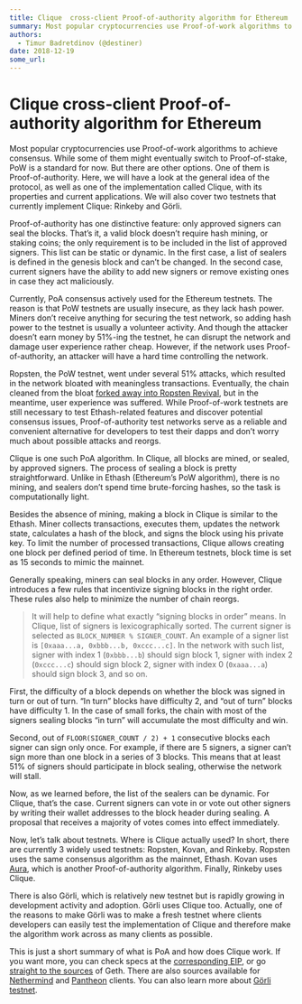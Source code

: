 ```yaml
---
title: Clique  cross-client Proof-of-authority algorithm for Ethereum
summary: Most popular cryptocurrencies use Proof-of-work algorithms to achieve consensus. While some of them might eventually switch to Proof-of-stake, PoW is a standard for now. But there are other options. One of them is Proof-of-authority. Here, we will have a look at the general idea of the protocol, as well as one of the implementation called Clique, with its properties and current applications. We will also cover two testnets that currently implement Clique- Rinkeby and Görli. Proof-of-authority ha
authors:
  - Timur Badretdinov (@destiner)
date: 2018-12-19
some_url: 
---
```


# Clique  cross-client Proof-of-authority algorithm for Ethereum


Most popular cryptocurrencies use Proof-of-work algorithms to achieve consensus. While some of them might eventually switch to Proof-of-stake, PoW is a standard for now. But there are other options. One of them is Proof-of-authority. Here, we will have a look at the general idea of the protocol, as well as one of the implementation called Clique, with its properties and current applications. We will also cover two testnets that currently implement Clique: Rinkeby and Görli.

Proof-of-authority has one distinctive feature: only approved signers can seal the blocks. That’s it, a valid block doesn’t require hash mining, or staking coins; the only requirement is to be included in the list of approved signers. This list can be static or dynamic. In the first case, a list of sealers is defined in the genesis block and can’t be changed. In the second case, current signers have the ability to add new signers or remove existing ones in case they act maliciously.

Currently, PoA consensus actively used for the Ethereum testnets. The reason is that PoW testnets are usually insecure, as they lack hash power. Miners don’t receive anything for securing the test network, so adding hash power to the testnet is usually a volunteer activity. And though the attacker doesn’t earn money by 51%-ing the testnet, he can disrupt the network and damage user experience rather cheap. However, if the network uses Proof-of-authority, an attacker will have a hard time controlling the network.

Ropsten, the PoW testnet, went under several 51% attacks, which resulted in the network bloated with meaningless transactions. Eventually, the chain cleaned from the bloat 
[forked away into Ropsten Revival](https://github.com/ethereum/ropsten/blob/master/revival.md), but in the meantime, user experience was suffered. While Proof-of-work testnets are still necessary to test Ethash-related features and discover potential consensus issues, Proof-of-authority test networks serve as a reliable and convenient alternative for developers to test their dapps and don’t worry much about possible attacks and reorgs.

Clique is one such PoA algorithm. In Clique, all blocks are mined, or sealed, by approved signers. The process of sealing a block is pretty straightforward. Unlike in Ethash (Ethereum’s PoW algorithm), there is no mining, and sealers don’t spend time brute-forcing hashes, so the task is computationally light.

Besides the absence of mining, making a block in Clique is similar to the Ethash. Miner collects transactions, executes them, updates the network state, calculates a hash of the block, and signs the block using his private key. To limit the number of processed transactions, Clique allows creating one block per defined period of time. In Ethereum testnets, block time is set as 15 seconds to mimic the mainnet.

Generally speaking, miners can seal blocks in any order. However, Clique introduces a few rules that incentivize signing blocks in the right order. These rules also help to minimize the number of chain reorgs.

> It will help to define what exactly “signing blocks in order” means. In Clique, list of signers is lexicographically sorted. The current signer is selected as `BLOCK_NUMBER % SIGNER_COUNT`. An example of a signer list is `[0xaaa...a, 0xbbb...b, 0xccc...c]`. In the network with such list, signer with index 1 (`0xbbb...b`) should sign block 1, signer with index 2 (`0xccc...c`) should sign block 2, signer with index 0 (`0xaaa...a`) should sign block 3, and so on.

First, the difficulty of a block depends on whether the block was signed in turn or out of turn. “In turn” blocks have difficulty 2, and “out of turn” blocks have difficulty 1. In the case of small forks, the chain with most of the signers sealing blocks “in turn” will accumulate the most difficulty and win.

Second, out of `FLOOR(SIGNER_COUNT / 2) + 1` consecutive blocks each signer can sign only once. For example, if there are 5 signers, a signer can’t sign more than one block in a series of 3 blocks. This means that at least 51% of signers should participate in block sealing, otherwise the network will stall.

Now, as we learned before, the list of the sealers can be dynamic. For Clique, that’s the case. Current signers can vote in or vote out other signers by writing their wallet addresses to the block header during sealing. A proposal that receives a majority of votes comes into effect immediately.

Now, let’s talk about testnets. Where is Clique actually used? In short, there are currently 3 widely used testnets: Ropsten, Kovan, and Rinkeby. Ropsten uses the same consensus algorithm as the mainnet, Ethash. Kovan uses 
[Aura](https://wiki.parity.io/Aura), which is another Proof-of-authority algorithm. Finally, Rinkeby uses Clique.

There is also Görli, which is relatively new testnet but is rapidly growing in development activity and adoption. Görli uses Clique too. Actually, one of the reasons to make Görli was to make a fresh testnet where clients developers can easily test the implementation of Clique and therefore make the algorithm work across as many clients as possible.

This is just a short summary of what is PoA and how does Clique work. If you want more, you can check specs at the 
[corresponding EIP](https://github.com/ethereum/EIPs/issues/225), or go 
[straight to the sources](https://github.com/ethereum/go-ethereum/blob/master/consensus/clique/clique.go) of Geth. There are also sources available for [Nethermind](https://github.com/NethermindEth/nethermind/tree/master/src/Nethermind/Nethermind.Clique) and [Pantheon](https://github.com/PegaSysEng/pantheon/tree/master/consensus/clique/src/main/java/tech/pegasys/pantheon/consensus/clique) clients. You can also learn more about [Görli testnet](https://github.com/goerli/testnet).

